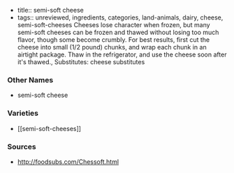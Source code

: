 - title:: semi-soft cheese
- tags:: unreviewed, ingredients, categories, land-animals, dairy, cheese, semi-soft-cheeses
Cheeses lose character when frozen, but many semi-soft cheeses can be frozen and thawed without losing too much flavor, though some become crumbly. For best results, first cut the cheese into small (1/2 pound) chunks, and wrap each chunk in an airtight package. Thaw in the refrigerator, and use the cheese soon after it's thawed., Substitutes: cheese substitutes

### Other Names

* semi-soft cheese

### Varieties

* [[semi-soft-cheeses]]

### Sources
* http://foodsubs.com/Chessoft.html
